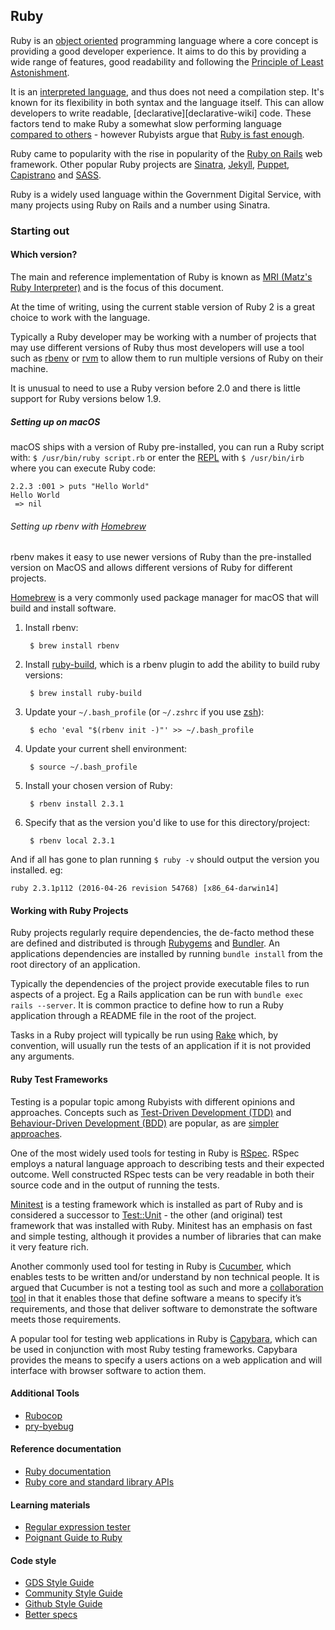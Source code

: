 
## Ruby

Ruby is an [object oriented][oop-wiki] programming language where a core
concept is providing a good developer experience. It aims to do this by
providing a wide range of features, good readability and following
the [Principle of Least Astonishment][pola-wiki].

It is an [interpreted language][interpreted-wiki], and thus does not need a
compilation step. It's known for its flexibility in both syntax and the
language itself. This can allow developers to write readable,
[declarative][declarative-wiki] code. These factors tend to make Ruby a
somewhat slow performing language [compared to others][ruby-go-comparison] -
however Rubyists argue that [Ruby is fast enough][ruby-fast-enough].

Ruby came to popularity with the rise in popularity of the
[Ruby on Rails](/resources/frameworks/rails.md) web framework. Other popular Ruby projects are
[Sinatra](http://www.sinatrarb.com/), [Jekyll](https://jekyllrb.com/),
[Puppet](https://puppet.com/), [Capistrano](http://capistranorb.com/) and
[SASS](http://sass-lang.com/).

Ruby is a widely used language within the Government Digital Service, with many
projects using Ruby on Rails and a number using Sinatra.

### Starting out

#### Which version?

The main and reference implementation of Ruby is known as [MRI
(Matz's Ruby Interpreter)][mri-wiki] and is the focus of this document.

At the time of writing, using the current stable version of Ruby 2 is a great
choice to work with the language.

Typically a Ruby developer may be working with a number of projects that may
use different versions of Ruby thus most developers will use a tool such as
[rbenv](http://rbenv.org) or [rvm](https://rvm.io/) to allow them to run
multiple versions of Ruby on their machine.

It is unusual to need to use a Ruby version before 2.0 and there is little
support for Ruby versions below 1.9.

##### Setting up on macOS

macOS ships with a version of Ruby pre-installed, you can run a Ruby script
with: `$ /usr/bin/ruby script.rb` or enter the [REPL][repl] with
`$ /usr/bin/irb` where you can execute Ruby code:

```
2.2.3 :001 > puts "Hello World"
Hello World
 => nil
```

###### Setting up rbenv with [Homebrew](http://brew.sh/)

rbenv makes it easy to use newer versions of Ruby than the pre-installed
version on MacOS and allows different versions of Ruby for different projects.

[Homebrew](http://brew.sh/) is a very commonly used package manager for macOS
that will build and install software.

1. Install rbenv:

        $ brew install rbenv

2. Install [ruby-build](https://github.com/rbenv/ruby-build), which is a rbenv
   plugin to add the ability to build ruby versions:

        $ brew install ruby-build

3. Update your `~/.bash_profile` (or `~/.zshrc` if you use [zsh][zsh]):

        $ echo 'eval "$(rbenv init -)"' >> ~/.bash_profile

4. Update your current shell environment:

        $ source ~/.bash_profile

5. Install your chosen version of Ruby:

        $ rbenv install 2.3.1

6. Specify that as the version you'd like to use for this directory/project:

        $ rbenv local 2.3.1

And if all has gone to plan running `$ ruby -v` should output the version you
installed. eg:

```
ruby 2.3.1p112 (2016-04-26 revision 54768) [x86_64-darwin14]
```

#### Working with Ruby Projects

Ruby projects regularly require dependencies, the de-facto method these are
defined and distributed is through [Rubygems](https://rubygems.org/) and
[Bundler](http://bundler.io/). An applications dependencies are installed by
running `bundle install` from the root directory of an application.

Typically the dependencies of the project provide executable files to run
aspects of a project. Eg a Rails application can be run with
`bundle exec rails --server`. It is common practice to define how to run a Ruby
application through a README file in the root of the project.

Tasks in a Ruby project will typically be run using [Rake][rake] which, by
convention, will usually run the tests of an application if it is not provided
any arguments.

#### Ruby Test Frameworks

Testing is a popular topic among Rubyists with different opinions and
approaches. Concepts such as [Test-Driven Development (TDD)][tdd-wiki] and
[Behaviour-Driven Development (BDD)][bdd-wiki] are popular, as are [simpler
approaches][dhh-testing].

One of the most widely used tools for testing in Ruby is [RSpec][rspec]. RSpec
employs a natural language approach to describing tests and their expected
outcome. Well constructed RSpec tests can be very readable in both their source
code and in the output of running the tests.

[Minitest][minitest] is a testing framework which is installed as part of Ruby
and is considered a successor to [Test::Unit][test-unit] - the other
(and original) test framework that was installed with Ruby. Minitest has an
emphasis on fast and simple testing, although it provides a number of
libraries that can make it very feature rich.

Another commonly used tool for testing in Ruby is [Cucumber][cucumber], which
enables tests to be written and/or understand by non technical people. It is
argued that Cucumber is not a testing tool as such and more a
[collaboration tool][cucumber-collaboration] in that it enables those that
define software a means to specify it’s requirements, and those that deliver
software to demonstrate the software meets those requirements.

A popular tool for testing web applications in Ruby is [Capybara][capybara],
which can be used in conjunction with most Ruby testing frameworks. Capybara
provides the means to specify a users actions on a web application and will
interface with browser software to action them.

#### Additional Tools

- [Rubocop](http://rubocop.readthedocs.io/en/latest/)
- [pry-byebug](https://github.com/deivid-rodriguez/pry-byebug)

#### Reference documentation

- [Ruby documentation](https://www.ruby-lang.org/en/documentation/)
- [Ruby core and standard library APIs](https://ruby-doc.org/)

#### Learning materials

- [Regular expression tester](http://rubular.com/)
- [Poignant Guide to Ruby](http://poignant.guide/)

#### Code style

- [GDS Style Guide](https://github.com/alphagov/styleguides/blob/master/ruby.md)
- [Community Style Guide](https://github.com/bbatsov/ruby-style-guide)
- [Github Style Guide](https://github.com/styleguide/ruby)
- [Better specs](http://betterspecs.org/)


[oop-wiki]: https://en.wikipedia.org/wiki/Object-oriented_programming
[pola-wiki]: https://en.wikipedia.org/wiki/Principle_of_least_astonishment
[interpreted-wiki]: https://en.wikipedia.org/wiki/Interpreted_language
[ruby-go-comparison]: http://benchmarksgame.alioth.debian.org/u64q/compare.php?lang=yarv&lang2=go
[ruby-fast-enough]: https://m.signalvnoise.com/ruby-has-been-fast-enough-for-13-years-afff4a54abc7#.ibnrrqrki
[mri-wiki]: https://en.wikipedia.org/wiki/Ruby_MRI
[tdd-wiki]: https://en.wikipedia.org/wiki/Test-driven_development
[bdd-wiki]: https://en.wikipedia.org/wiki/Behavior-driven_development
[dhh-testing]: http://david.heinemeierhansson.com/2014/tdd-is-dead-long-live-testing.html
[rspec]: http://rspec.info/
[minitest]: http://docs.seattlerb.org/minitest/
[test-unit]: http://test-unit.github.io/
[cucumber]: https://cucumber.io
[cucumber-collaboration]: https://cucumber.io/blog/2014/03/03/the-worlds-most-misunderstood-collaboration-tool
[capybara]: http://jnicklas.github.io/capybara/
[rake]: https://github.com/ruby/rake
[repl]: https://en.wikipedia.org/wiki/Read%E2%80%93eval%E2%80%93print_loop
[zsh]: http://www.zsh.org/
